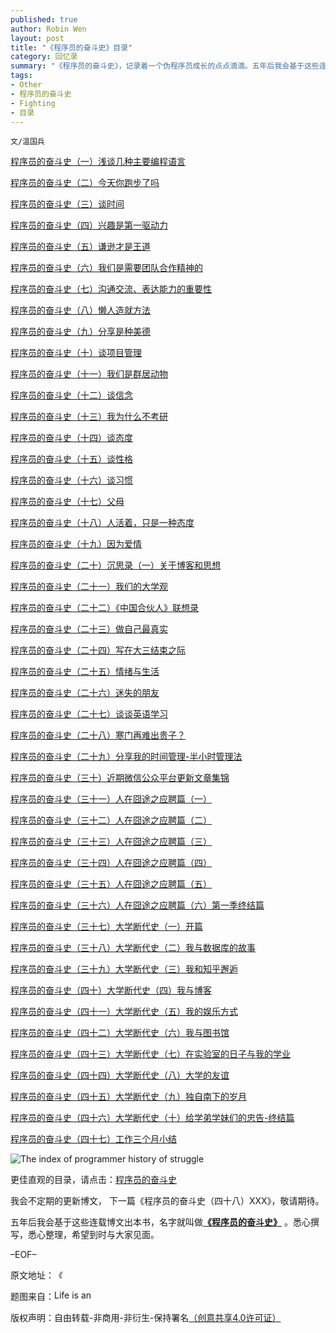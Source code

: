 ```yaml
---
published: true
author: Robin Wen
layout: post
title: "《程序员的奋斗史》目录"
category: 回忆录
summary: "《程序员的奋斗史》，记录着一个伪程序员成长的点点滴滴。五年后我会基于这些连载博文出本书，名字就叫做《程序员的奋斗史》。悉心撰写，悉心整理，希望到时与大家见面。"
tags: 
- Other
- 程序员的奋斗史
- Fighting
- 目录
---
```


`文/温国兵`

<a href="https://dbarobin.com/2012/04/04/breif-talk-on-primary-programming-language/" target="_blank">程序员的奋斗史（一）浅谈几种主要编程语言</a>

<a href="https://dbarobin.com/2012/04/17/have-you-run-yet-today/" target="_blank">程序员的奋斗史（二）今天你跑步了吗</a>

<a href="https://dbarobin.com/2012/05/01/precious-time/" target="_blank">程序员的奋斗史（三）谈时间</a>

<a href="https://dbarobin.com/2012/05/05/interest-is-the-first-driving-force/" target="_blank">程序员的奋斗史（四）兴趣是第一驱动力</a>

<a href="https://dbarobin.com/2012/05/14/humility-is-paramount/" target="_blank">程序员的奋斗史（五）谦逊才是王道</a>

<a href="https://dbarobin.com/2012/07/23/we-need-team-work-spirit/" target="_blank">程序员的奋斗史（六）我们是需要团队合作精神的</a>

<a href="https://dbarobin.com/2012/07/29/the-importance-of-communication/" target="_blank">程序员的奋斗史（七）沟通交流、表达能力的重要性</a>

<a href="https://dbarobin.com/2012/09/17/lazy-fellow-brings-up-approach/" target="_blank">程序员的奋斗史（八）懒人造就方法</a>

<a href="https://dbarobin.com/2012/10/17/share-is-a-virtue/" target="_blank">程序员的奋斗史（九）分享是种美德</a>

<a href="https://dbarobin.com/2012/12/22/project-management/" target="_blank">程序员的奋斗史（十）谈项目管理</a>

<a href="https://dbarobin.com/2013/01/24/we-are-social-animal/" target="_blank">程序员的奋斗史（十一）我们是群居动物</a>

<a href="https://dbarobin.com/2013/02/01/faith/" target="_blank">程序员的奋斗史（十二）谈信念</a>

<a href="https://dbarobin.com/2013/02/22/why-i-quit-postgraduate/" target="_blank">程序员的奋斗史（十三）我为什么不考研</a>

<a href="https://dbarobin.com/2013/03/21/attitude/" target="_blank">程序员的奋斗史（十四）谈态度</a>

<a href="https://dbarobin.com/2013/04/15/personality/" target="_blank">程序员的奋斗史（十五）谈性格</a>

<a href="https://dbarobin.com/2013/05/01/habits/" target="_blank">程序员的奋斗史（十六）谈习惯</a>

<a href="https://dbarobin.com/2013/05/10/parents/" target="_blank">程序员的奋斗史（十七）父母</a>

<a href="https://dbarobin.com/2013/05/17/being-alive-is-an-attitude/" target="_blank">程序员的奋斗史（十八）人活着，只是一种态度</a>

<a href="https://dbarobin.com/2013/05/24/because-of-love/" target="_blank">程序员的奋斗史（十九）因为爱情</a>

<a href="https://dbarobin.com/2013/05/31/regarding-blog-and-ideology/" target="_blank">程序员的奋斗史（二十）沉思录（一）关于博客和思想</a>

<a href="https://dbarobin.com/2013/06/07/our-university-view/" target="_blank">程序员的奋斗史（二十一）我们的大学观</a>

<a href="https://dbarobin.com/2013/06/21/notes-of-american-dreams-in-china/" target="_blank">程序员的奋斗史（二十二）《中国合伙人》联想录</a>

<a href="https://dbarobin.com/2013/06/28/be-yourself/" target="_blank">程序员的奋斗史（二十三）做自己最真实</a>

<a href="https://dbarobin.com/2013/07/05/writting-on-the-end-of-junior/" target="_blank">程序员的奋斗史（二十四）写在大三结束之际</a>

<a href="https://dbarobin.com/2013/07/19/emotion-and-life/" target="_blank">程序员的奋斗史（二十五）情绪与生活</a>

<a href="https://dbarobin.com/2013/07/26/lost-friend/" target="_blank">程序员的奋斗史（二十六）迷失的朋友</a>

<a href="https://dbarobin.com/2013/08/09/talk-about-english-learning/" target="_blank">程序员的奋斗史（二十七）谈谈英语学习</a>

<a href="https://dbarobin.com/2013/08/24/rural-family-and-great-man/" target="_blank">程序员的奋斗史（二十八）寒门再难出贵子？</a>

<a href="https://dbarobin.com/2013/10/03/share-my-time-management-method/" target="_blank">程序员的奋斗史（二十九）分享我的时间管理-半小时管理法</a>

<a href="https://dbarobin.com/2013/12/08/collection-of-recent-wechat-updates/" target="_blank">程序员的奋斗史（三十）近期微信公众平台更新文章集锦</a>

<a href="https://dbarobin.com/2014/02/22/the-chapter-one-of-hunting-job/" target="_blank">程序员的奋斗史（三十一）人在囧途之应聘篇（一）</a>

<a href="https://dbarobin.com/2014/02/28/the-chapter-two-of-hunting-job/" target="_blank">程序员的奋斗史（三十二）人在囧途之应聘篇（二）</a>

<a href="https://dbarobin.com/2014/02/28/the-chapter-three-of-hunting-job/" target="_blank">程序员的奋斗史（三十三）人在囧途之应聘篇（三）</a>

<a href="https://dbarobin.com/2014/03/01/the-chapter-four-of-hunting-job/" target="_blank">程序员的奋斗史（三十四）人在囧途之应聘篇（四）</a>

<a href="https://dbarobin.com/2014/03/04/the-chapter-five-of-hunting-job/" target="_blank">程序员的奋斗史（三十五）人在囧途之应聘篇（五）</a>

<a href="https://dbarobin.com/2014/03/08/the-chapter-six-of-hunting-job/" target="_blank">程序员的奋斗史（三十六）人在囧途之应聘篇（六）第一季终结篇</a>

<a href="https://dbarobin.com/2014/05/24/the-chapter-one-of-my-university-periodic-history/" target="_blank">程序员的奋斗史（三十七）大学断代史（一）开篇</a>

<a href="https://dbarobin.com/2014/06/01/the-chapter-two-of-my-university-periodic-history/" target="_blank">程序员的奋斗史（三十八）大学断代史（二）我与数据库的故事</a>

<a href="https://dbarobin.com/2014/06/21/the-chapter-three-of-my-university-periodic-history/" target="_blank">程序员的奋斗史（三十九）大学断代史（三）我和知乎邂逅</a>

<a href="https://dbarobin.com/2014/06/24/the-chapter-four-of-my-university-periodic-history/" target="_blank">程序员的奋斗史（四十）大学断代史（四）我与博客</a>

<a href="https://dbarobin.com/2014/06/29/the-chapter-five-of-my-university-periodic-history/" target="_blank">程序员的奋斗史（四十一）大学断代史（五）我的娱乐方式</a>

<a href="https://dbarobin.com/2014/07/12/the-chapter-six-of-my-university-periodic-history/" target="_blank">程序员的奋斗史（四十二）大学断代史（六）我与图书馆</a>

<a href="https://dbarobin.com/2014/07/18/the-chapter-seven-of-my-university-periodic-history/" target="_blank">程序员的奋斗史（四十三）大学断代史（七）在实验室的日子与我的学业</a>

<a href="https://dbarobin.com/2014/07/20/the-chapter-eight-of-my-university-periodic-history/" target="_blank">程序员的奋斗史（四十四）大学断代史（八）大学的友谊</a>

<a href="https://dbarobin.com/2014/07/26/the-chapter-nine-of-my-university-periodic-history/" target="_blank">程序员的奋斗史（四十五）大学断代史（九）独自南下的岁月</a>

<a href="https://dbarobin.com/2014/08/01/the-chapter-ten-of-my-university-periodic-history/" target="_blank">程序员的奋斗史（四十六）大学断代史（十）给学弟学妹们的忠告-终结篇</a>

<a href="https://dbarobin.com/2014/10/26/brief-summary-of-working-for-three-months/" target="_blank">程序员的奋斗史（四十七）工作三个月小结</a>

![The index of programmer history of struggle](http://i.imgur.com/gxfRTbC.jpg)

更佳直观的目录，请点击：[程序员的奋斗史](https://dbarobin.com/tags/#程序员的奋斗史)

我会不定期的更新博文， 下一篇《程序员的奋斗史（四十八）XXX》，敬请期待。

五年后我会基于这些连载博文出本书，名字就叫做<a href="https://dbarobin.com/" target="_blank">**《程序员的奋斗史》**</a>
。悉心撰写，悉心整理，希望到时与大家见面。

–EOF–

原文地址：<a href="http://blog.csdn.net/justdb/article/details/8096041" target="_blank"><img src="http://i.imgur.com/BROigUO.jpg" title="《程序员的奋斗史》目录" height="16px" width="16px" border="0" alt="《程序员的奋斗史》目录" /></a>

题图来自：<a href="http://www.wetcanvas.com/forums/showthread.php?t=202637" target="_blank"><img src="http://i.imgur.com/zs5n1QE.jpg" title="Life is an Uphill Struggle" height="16px" width="100px" border="0" alt="Life is an Uphill Struggle" /></a>

版权声明：自由转载-非商用-非衍生-保持署名<a href="http://creativecommons.org/licenses/by-nc-nd/4.0/deed.zh" target="_blank">（创意共享4.0许可证）</a>
